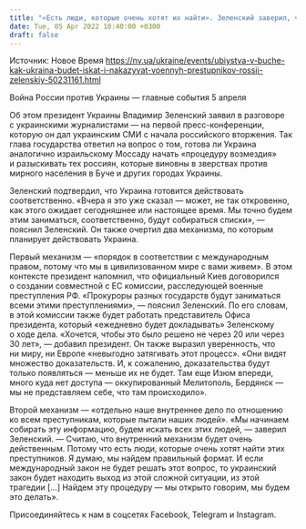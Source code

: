 ```yaml
---
title: "«Есть люди, которые очень хотят их найти». Зеленский заверил, что Украина будет разыскивать военных преступников РФ по всему миру"
date: Tue, 05 Apr 2022 10:40:00 +0300
draft: false
---
```

Источник: Новое Время https://nv.ua/ukraine/events/ubiystva-v-buche-kak-ukraina-budet-iskat-i-nakazyvat-voennyh-prestupnikov-rossii-zelenskiy-50231161.html


Война России против Украины — главные события 5 апреля

Об этом президент Украины Владимир Зеленский заявил в разговоре с украинскими журналистами — на первой пресс-конференции, которую он дал украинским СМИ с начала российского вторжения. Так глава государства ответил на вопрос о том, готова ли Украина аналогично израильскому Моссаду начать «процедуру возмездия» и разыскивать тех россиян, которые виновны в зверствах против мирного населения в Буче и других городах Украины.

Зеленский подтвердил, что Украина готовится действовать соответственно. «Вчера я это уже сказал — может, не так откровенно, как этого ожидает сегодняшнее или настоящее время. Мы точно будем этим заниматься, соответственно, будут собираться списки», — пояснил Зеленский. Он также очертил два механизма, по которым планирует действовать Украина.

Первый механизм — «порядок в соответствии с международным правом, потому что мы в цивилизованном мире с вами живем». В этом контексте президент напомнил, что официальный Киев договорился о создании совместной с ЕС комиссии, расследующей военные преступления РФ. «Прокуроры разных государств будут заниматься всеми этими преступлениями», — пояснил Зеленский. По его словам, в этой комиссии также будет работать представитель Офиса президента, который «ежедневно будет докладывать» Зеленскому о ходе дела. «Хочется, чтобы это было решено не через 20 или через 30 лет», — добавил президент. Он также выразил уверенность, что ни миру, ни Европе «невыгодно затягивать этот процесс». «Они видят множество доказательств. И, к сожалению, доказательства будут только появляться — меньше их не будет. Там еще Изюм впереди, много куда нет доступа — оккупированный Мелитополь, Бердянск — мы не представляем себе, что там происходило».

Второй механизм — «отдельно наше внутреннее дело по отношению ко всем преступникам, которые пытали наших людей». «Мы начинаем собирать эту информацию, будем искать всех этих людей, — заверил Зеленский. — Считаю, что внутренний механизм будет очень действенным. Потому что есть люди, которые очень хотят найти этих преступников. Я думаю, мы найдем правильный формат. И если международный закон не будет решать этот вопрос, то украинский закон будет находить выход из этой сложной ситуации, из этой трагедии […] Найдем эту процедуру — мы открыто говорим, мы будем это делать».

Присоединяйтесь к нам в соцсетях Facebook, Telegram и Instagram.
